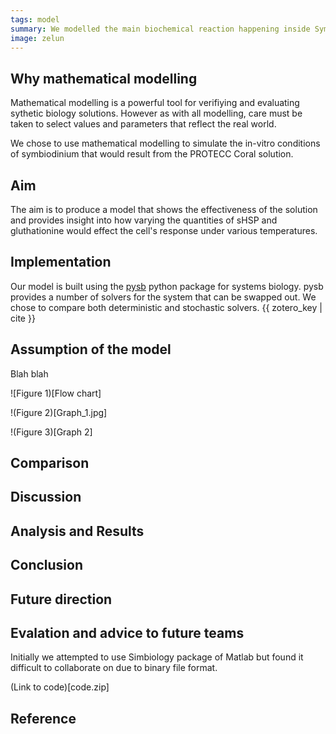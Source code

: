 ```yaml
---
tags: model
summary: We modelled the main biochemical reaction happening inside Symbiodinium to determine the effectiveness of our Wet lab solution. In this model we consider the addition of sHSP and glutathionine. *WHAT WE FOUND GOES HERE*
image: zelun
---
```


## Why mathematical modelling

Mathematical modelling is a powerful tool for verifiying and evaluating sythetic biology solutions. However as with all modelling, care must be taken to select values and parameters that reflect the real world.

We chose to use mathematical modelling to simulate the in-vitro conditions of symbiodinium that would result from the PROTECC Coral solution.

## Aim

The aim is to produce a model that shows the effectiveness of the solution and provides insight into how varying the quantities of sHSP and gluthationine would effect the cell's response under various temperatures.

## Implementation

Our model is built using the [pysb](https://pysb.org) python package for systems biology. pysb provides a number of solvers for the system that can be swapped out. We chose to compare both deterministic and stochastic solvers. {{ zotero_key | cite }}

## Assumption of the model
Blah blah

![Figure 1)[Flow chart]

!(Figure 2)[Graph_1.jpg]

!(Figure 3)[Graph 2]

## Comparison

## Discussion
## Analysis and Results
## Conclusion
## Future direction
## Evalation and advice to future teams

Initially we attempted to use Simbiology package of Matlab but found it difficult to collaborate on due to binary file format.


(Link to code)[code.zip]



## Reference
